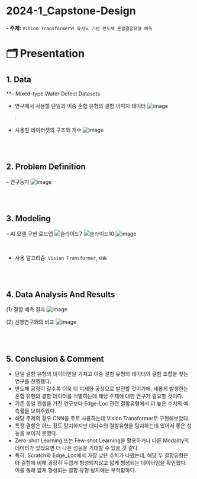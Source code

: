 # 2024-1_Capstone-Design
**- 주제:** `Vision Transformer와 유사도 기반 반도체 혼합결함유형 예측`
<br/>

# 🗂 Presentation
## 1. Data
**&ndash; Mixed-type Wafer Defect Datasets

* 연구에서 사용할 단일과 이중 혼합 유형의 결함 이미지 데이터
![image](https://github.com/user-attachments/assets/bba3ff88-b11a-46cc-8813-20c1a31dcd4c)
><br/>
* 사용할 데이터셋의 구조와 개수
![image](https://github.com/user-attachments/assets/ef8c52f4-4924-4ee8-acae-ff95454a4a13)


<br/><br/>
## 2. Problem Definition
&ndash; 연구동기
![image](https://github.com/user-attachments/assets/c7305bb2-0621-40fc-bc3d-41bd9ca6aa78)


<br/><br/>
## 3. Modeling
&ndash; AI 모델 구현 로드맵
![슬라이드7](https://github.com/user-attachments/assets/2efc3049-f7e8-4c9f-92ff-2b42f964e08a)
![슬라이드10](https://github.com/user-attachments/assets/bbe4bc64-6fb3-4877-8887-3b1998ad12de)
![image](https://github.com/user-attachments/assets/0c72ea50-13c1-4d5c-ace7-44cff7380c0f)

<br/>

- 사용 알고리즘: `Vision Transformer`, `KNN`

<br/><br/>
## 4. Data Analysis And Results 

   (1) 결함 예측 결과
![image](https://github.com/user-attachments/assets/4d069e6d-abe7-407e-bebb-16a4098ffe7f)



   (2) 선행연구와의 비교
![image](https://github.com/user-attachments/assets/1da50cb6-360a-4eff-acdd-9004c7a57191)


<br/><br/>
## 5. Conclusion & Comment
- 단일 결함 유형의 데이터만을 가지고 이중 결함 유형의 데이터의 결함 조합을 찾는 연구를 진행했다.
- 반도체 공정이 갈수록 더욱 더 미세한 공정으로 발전할 것이기에, 새롭게 발생한는 혼합 유형의 결함 데이터를 식별하는데 해당 주제에 대한 연구가 필요할 것이다. 
- 기존 동일 컨셉을 가진 연구보다 Edge-Loc 관련 결함유형에서 더 높은 수치의 예측률을 보여주었다.
- 해당 주제의 경우 CNN을 주로 사용하는데 Vision Transformer로 구현해보았다.
- 특정 결함은 어느 정도 탐지하지만 대다수의 결함유형을 탐지하는데 있어서 좋은 성능을 보이지 못했다.
- Zero-shot Learning 또는 Few-shot Learning을 활용하거나 다른 Modality의 데이터가 있었으면 더 나은 성능을 기대할 수 있을 것 같다.
- 특히, Scratch와 Edge_Loc에서 가장 낮은 수치가 나왔는데, 해당 두 결함유형은 타 결함에 비해 굉장히 두껍게 형성되지않고 얇게 형성되는 데이터임을 확인했다. 이를 통해 얇게 형성되는 결함 유형 탐지에는 부적합하다.




